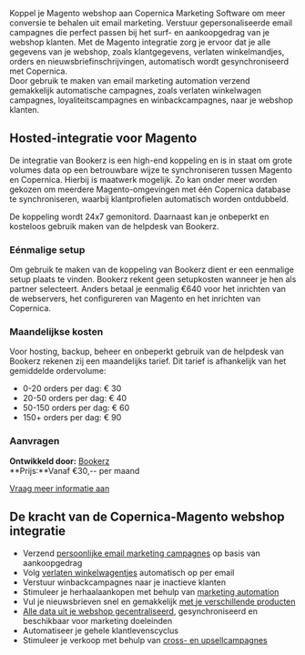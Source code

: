 Koppel je Magento webshop aan Copernica Marketing Software om meer
conversie te behalen uit email marketing. Verstuur gepersonaliseerde
email campagnes die perfect passen bij het surf- en aankoopgedrag van je
webshop klanten. Met de Magento integratie zorg je ervoor dat je alle
gegevens van je webshop, zoals klantgegevens, verlaten winkelmandjes,
orders en nieuwsbriefinschrijvingen, automatisch wordt gesynchroniseerd
met Copernica. \
Door gebruik te maken van email marketing automation verzend
gemakkelijk automatische campagnes, zoals verlaten winkelwagen
campagnes, loyaliteitscampagnes en winbackcampagnes, naar je webshop
klanten.

Hosted-integratie voor Magento
------------------------------

De integratie van Bookerz is een high-end koppeling en is in staat om
grote volumes data op een betrouwbare wijze te synchroniseren tussen
Magento en Copernica. Hierbij is maatwerk mogelijk. Zo kan onder meer
worden gekozen om meerdere Magento-omgevingen met één Copernica database
te synchroniseren, waarbij klantprofielen automatisch worden ontdubbeld.

De koppeling wordt 24x7 gemonitord. Daarnaast kan je onbeperkt en
kosteloos gebruik maken van de helpdesk van Bookerz.

### Eénmalige setup

Om gebruik te maken van de koppeling van Bookerz dient er een eenmalige
setup plaats te vinden. Bookerz rekent geen setupkosten wanneer je hen
als partner selecteert. Anders betaal je eenmalig €640 voor het
inrichten van de webservers, het configureren van Magento en het
inrichten van Copernica.

### Maandelijkse kosten

Voor hosting, backup, beheer en onbeperkt gebruik van de helpdesk van
Bookerz rekenen zij een maandelijks tarief. Dit tarief is afhankelijk
van het gemiddelde ordervolume:

-   0-20 orders per dag: € 30
-   20-50 orders per dag: € 40
-   50-150 orders per dag: € 60
-   150+ orders per dag: € 90

### Aanvragen

**Ontwikkeld door:** [Bookerz](http://www.bookerz.nl "Bookerz")\
 **Prijs:**Vanaf €30,-- per maand

[Vraag meer informatie
aan](mailto:info@bookerz.nl?SUBJECT=Magento-integratie%20met%20Copernica "Download integration")

De kracht van de Copernica-Magento webshop integratie
-----------------------------------------------------

-   Verzend [persoonlijke email marketing
    campagnes](./maak-zelf-slimme-email-templates.md "Maak en personaliseer zelf e-mailings")
    op basis van aankoopgedrag
-   Volg [verlaten winkelwagentjes](./automatiseer-je-campagnes.md "Automatiseer je campagnes")
    automatisch op per email
-   Verstuur winbackcampagnes naar je inactieve klanten
-   Stimuleer je herhaalaankopen met behulp van [marketing
    automation](/automatiseer-je-campagnes.md "automatiseer")
-   Vul je nieuwsbrieven snel en gemakkelijk [met je verschillende
    producten](./magento-webshops-sending-your-newsletters-with-skus.md)
-   [Alle data uit je webshop
    gecentraliseerd](./maak-je-eigen-database.md),
    gesynchroniseerd en beschikbaar voor marketing doeleinden
-   Automatiseer je gehele klantlevenscyclus
-   Stimuleer je verkoop met behulp van [cross- en
    upsellcampagnes](./kleertjes-com-over-het-effect-van-cross-selling-en-up-selling.md)


